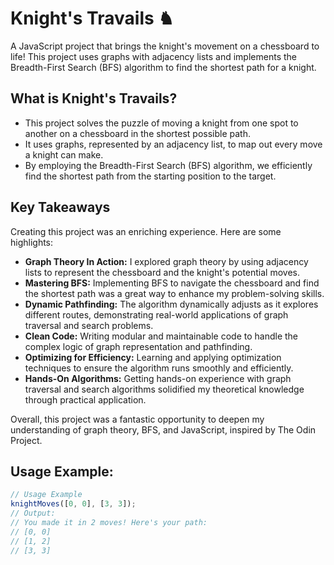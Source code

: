 # Knight's Travails ♞

A JavaScript project that brings the knight's movement on a chessboard to life! This project uses graphs with adjacency lists and implements the Breadth-First Search (BFS) algorithm to find the shortest path for a knight.

## What is Knight's Travails?

- This project solves the puzzle of moving a knight from one spot to another on a chessboard in the shortest possible path.
- It uses graphs, represented by an adjacency list, to map out every move a knight can make.
- By employing the Breadth-First Search (BFS) algorithm, we efficiently find the shortest path from the starting position to the target.

## Key Takeaways

Creating this project was an enriching experience. Here are some highlights:

- **Graph Theory In Action:** I explored graph theory by using adjacency lists to represent the chessboard and the knight's potential moves.
- **Mastering BFS:** Implementing BFS to navigate the chessboard and find the shortest path was a great way to enhance my problem-solving skills.
- **Dynamic Pathfinding:** The algorithm dynamically adjusts as it explores different routes, demonstrating real-world applications of graph traversal and search problems.
- **Clean Code:** Writing modular and maintainable code to handle the complex logic of graph representation and pathfinding.
- **Optimizing for Efficiency:** Learning and applying optimization techniques to ensure the algorithm runs smoothly and efficiently.
- **Hands-On Algorithms:** Getting hands-on experience with graph traversal and search algorithms solidified my theoretical knowledge through practical application.

Overall, this project was a fantastic opportunity to deepen my understanding of graph theory, BFS, and JavaScript, inspired by The Odin Project.

## Usage Example:

```javascript
// Usage Example
knightMoves([0, 0], [3, 3]);
// Output:
// You made it in 2 moves! Here's your path:
// [0, 0]
// [1, 2]
// [3, 3]
